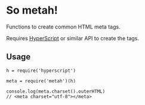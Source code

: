 # So metah!

Functions to create common HTML meta tags.

Requires [HyperScript](https://github.com/dominictarr/hyperscript) or similar API to create the tags.


## Usage

	h = require('hyperscript')

	meta = require('metah')(h)

	console.log(meta.charset().outerHTML)
	// <meta charset="utf-8"></meta>
